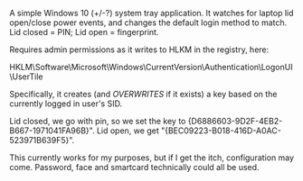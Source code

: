 A simple Windows 10 (+/-?) system tray application. It watches for laptop lid open/close power events, and changes the default login method to match. Lid closed = PIN; Lid open = fingerprint. 

Requires admin permissions as it writes to HLKM in the registry, here:

HKLM\\Software\\Microsoft\\Windows\\CurrentVersion\\Authentication\\LogonUI\\UserTile

Specifically, it creates (and *OVERWRITES* if it exists) a key based on the currently logged in user's SID. 

Lid closed, we go with pin, so we set the key to {D6886603-9D2F-4EB2-B667-1971041FA96B}". Lid open, we get "{BEC09223-B018-416D-A0AC-523971B639F5}".

This currently works for my purposes, but if I get the itch, configuration may come. Password, face and smartcard technically could all be used.
